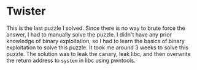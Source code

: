 # Twister

This is the last puzzle I solved. Since there is no way to brute force the answer, I had to manually solve the puzzle. I didn't have any prior knowledge of binary exploitation, so I had to learn the basics of binary exploitation to solve this puzzle. It took me around 3 weeks to solve this puzzle. The solution was to leak the canary, leak libc, and then overwrite the return address to `system` in libc using pwntools.